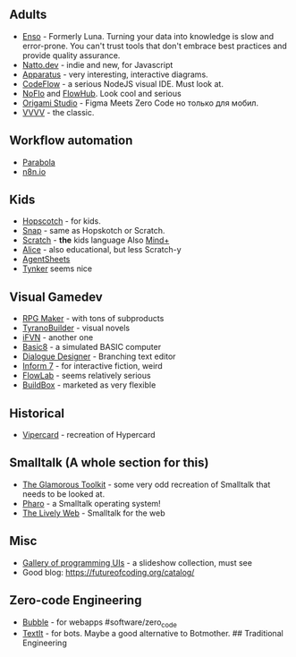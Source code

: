 ## Adults

-   [Enso](https://enso.org/) - Formerly Luna. Turning your data into knowledge is slow and error-prone. You can't trust tools that don't embrace best practices and provide quality assurance.
-   [Natto.dev](https://natto.dev/) - indie and new, for Javascript
-   [Apparatus](http://aprt.us/) - very interesting, interactive diagrams.
-   [CodeFlow](https://usecodeflow.com/) - a serious NodeJS visual IDE. Must look at.
-   [NoFlo](https://noflojs.org/) and [FlowHub](https://flowhub.io/ide/). Look cool and serious
-   [Origami Studio](https://origami.design/) - Figma Meets Zero Code но только для мобил.
-   [VVVV](https://vvvv.org/) - the classic.
## Workflow automation

-   [Parabola](https://parabola.io/)
-   [n8n.io](https://n8n.io)

## Kids

-   [Hopscotch](https://www.gethopscotch.com/) - for kids.
-   [Snap](https://snap.berkeley.edu/) - same as Hopskotch or Scratch.
-   [Scratch](https://scratch.mit.edu/) - **the** kids language Also [Mind+](https://mindplus.cc/)
-   [Alice](http://www.alice.org/) - also educational, but less Scratch-y
-   [AgentSheets](https://agentsheets.com/)
-   [Tynker](https://www.tynker.com/) seems nice

## Visual Gamedev

-   [RPG Maker](https://www.rpgmakerweb.com/) - with tons of subproducts
-   [TyranoBuilder](https://store.steampowered.com/app/345370/TyranoBuilder_Visual_Novel_Studio/) - visual novels
-   [iFVN](https://store.steampowered.com/app/1593790/iF_Visual_Novel_Game_Maker/) - another one
-   [Basic8](https://store.steampowered.com/app/767240/BASIC8/) - a simulated BASIC computer
-   [Dialogue Designer](https://store.steampowered.com/app/1273620/Dialogue_Designer/) - Branching text editor
-   [Inform 7](http://inform7.com/doc/) - for interactive fiction, weird
-   [FlowLab](https://flowlab.io/) - seems relatively serious
-   [BuildBox](https://signup.buildbox.com/) - marketed as very flexible
## Historical

-   [Vipercard](https://www.vipercard.net/) - recreation of Hypercard
## Smalltalk (A whole section for this)

-   [The Glamorous Toolkit](https://gtoolkit.com/) - some very odd recreation of Smalltalk that needs to be looked at.
-   [Pharo](https://pharo.org/) - a Smalltalk operating system!
-   [The Lively Web](https://lively-web.org/) - Smalltalk for the web

## Misc

-   [Gallery of programming UIs](https://docs.google.com/presentation/d/1MD-CgzODFWzdpnYXr8bEgysfDmb8PDV6iCAjH5JIvaI/edit#slide=id.g1da0625f1b_0_56) - a slideshow collection, must see
-   Good blog: <https://futureofcoding.org/catalog/>

## Zero-code Engineering

-   [Bubble](https://bubble.io/) - for webapps #software/zero<sub>code</sub>
-   [TextIt](https://textit.com/) - for bots. Maybe a good alternative to Botmother. ## Traditional Engineering

